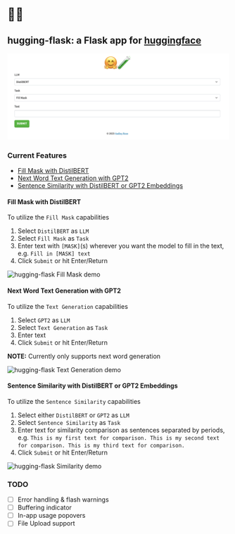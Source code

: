 # 🤗🧪
## hugging-flask: a Flask app for [huggingface](https://huggingface.co/)

![hugging-flask](https://github.com/hadleyrose/gifs/blob/main/demo/hugging-flask.png?raw=true)

### Current Features
* [Fill Mask with DistilBERT](#fill-mask-with-distilbert)
* [Next Word Text Generation with GPT2](#next-word-text-generation-with-gpt2)
* [Sentence Similarity with DistilBERT or GPT2 Embeddings](#sentence-similarity-with-distilbert-or-gpt2-embeddings)

#### Fill Mask with DistilBERT
To utilize the `Fill Mask` capabilities

1. Select `DistilBERT` as `LLM`
2. Select `Fill Mask` as `Task`
3. Enter text with `[MASK]`(s) wherever you want the model to fill in the text, e.g. `Fill in [MASK] text`
4. Click `Submit` or hit Enter/Return

![hugging-flask Fill Mask demo](https://github.com/hadleyrose/gifs/blob/main/demo/hugging-flask_FillMask.gif?raw=true)

#### Next Word Text Generation with GPT2
To utilize the `Text Generation` capabilities

1. Select `GPT2` as `LLM`
2. Select `Text Generation` as `Task`
3. Enter text
4. Click `Submit` or hit Enter/Return

**NOTE:** Currently only supports next word generation

![hugging-flask Text Generation demo](https://github.com/hadleyrose/gifs/blob/main/demo/hugging-flask_NextWord.gif?raw=true)

#### Sentence Similarity with DistilBERT or GPT2 Embeddings
To utilize the `Sentence Similarity` capabilities

1. Select either `DistilBERT` or `GPT2` as `LLM`
2. Select `Sentence Similarity` as `Task`
3. Enter text for similarity comparison as sentences separated by periods, e.g. `This is my first text for comparison. This is my second text for comparison. This is my third text for comparison.`
4. Click `Submit` or hit Enter/Return

![hugging-flask Similarity demo](https://github.com/hadleyrose/gifs/blob/main/demo/hugging-flask_Similarity.gif?raw=true)

### TODO
- [ ] Error handling & flash warnings
- [ ] Buffering indicator
- [ ] In-app usage popovers
- [ ] File Upload support